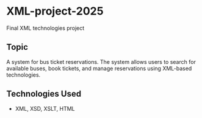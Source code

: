 # XML-project-2025
Final XML technologies project
## Topic  
A system for bus ticket reservations. The system allows users to search for available buses, book tickets, and manage reservations using XML-based technologies.  

## Technologies Used  
- XML, XSD, XSLT, HTML
